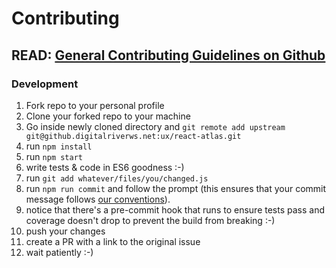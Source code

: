 # Contributing

## READ: [General Contributing Guidelines on Github](https://guides.github.com/activities/contributing-to-open-source/#contributing)

### Development
1. Fork repo to your personal profile
2. Clone your forked repo to your machine
3. Go inside newly cloned directory and `git remote add upstream git@github.digitalriverws.net:ux/react-atlas.git`
4. run `npm install`
5. run `npm start`
6. write tests & code in ES6 goodness :-)
7. run `git add whatever/files/you/changed.js`
8. run `npm run commit` and follow the prompt (this ensures that your commit message follows [our conventions](https://github.com/ajoslin/conventional-changelog/blob/master/conventions/angular.md)).
9. notice that there's a pre-commit hook that runs to ensure tests pass and coverage doesn't drop to prevent the build from breaking :-)
10. push your changes
11. create a PR with a link to the original issue
12. wait patiently :-)

